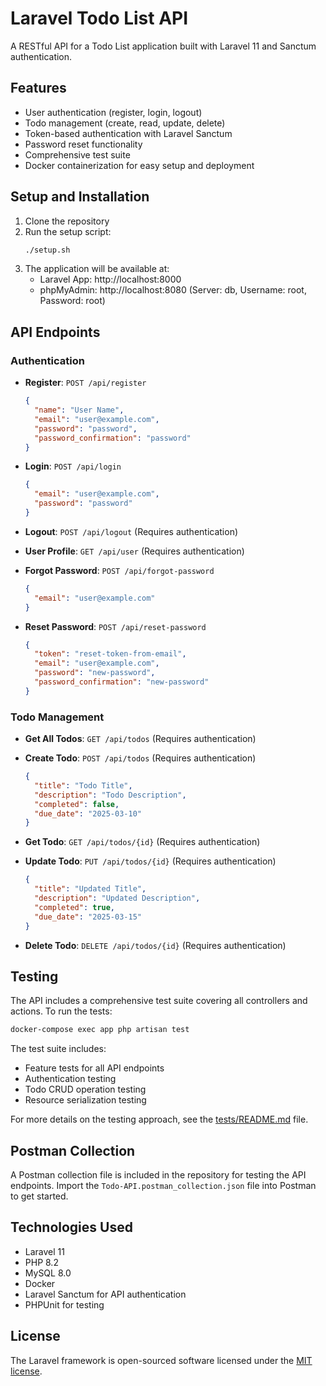 # Laravel Todo List API

A RESTful API for a Todo List application built with Laravel 11 and Sanctum authentication.

## Features

- User authentication (register, login, logout)
- Todo management (create, read, update, delete)
- Token-based authentication with Laravel Sanctum
- Password reset functionality
- Comprehensive test suite
- Docker containerization for easy setup and deployment

## Setup and Installation

1. Clone the repository
2. Run the setup script:
   ```bash
   ./setup.sh
   ```
3. The application will be available at:
   - Laravel App: http://localhost:8000
   - phpMyAdmin: http://localhost:8080 (Server: db, Username: root, Password: root)

## API Endpoints

### Authentication

- **Register**: `POST /api/register`
  ```json
  {
    "name": "User Name",
    "email": "user@example.com",
    "password": "password",
    "password_confirmation": "password"
  }
  ```

- **Login**: `POST /api/login`
  ```json
  {
    "email": "user@example.com",
    "password": "password"
  }
  ```

- **Logout**: `POST /api/logout` (Requires authentication)

- **User Profile**: `GET /api/user` (Requires authentication)

- **Forgot Password**: `POST /api/forgot-password`
  ```json
  {
    "email": "user@example.com"
  }
  ```

- **Reset Password**: `POST /api/reset-password`
  ```json
  {
    "token": "reset-token-from-email",
    "email": "user@example.com",
    "password": "new-password",
    "password_confirmation": "new-password"
  }
  ```

### Todo Management

- **Get All Todos**: `GET /api/todos` (Requires authentication)

- **Create Todo**: `POST /api/todos` (Requires authentication)
  ```json
  {
    "title": "Todo Title",
    "description": "Todo Description",
    "completed": false,
    "due_date": "2025-03-10"
  }
  ```

- **Get Todo**: `GET /api/todos/{id}` (Requires authentication)

- **Update Todo**: `PUT /api/todos/{id}` (Requires authentication)
  ```json
  {
    "title": "Updated Title",
    "description": "Updated Description",
    "completed": true,
    "due_date": "2025-03-15"
  }
  ```

- **Delete Todo**: `DELETE /api/todos/{id}` (Requires authentication)

## Testing

The API includes a comprehensive test suite covering all controllers and actions. To run the tests:

```bash
docker-compose exec app php artisan test
```

The test suite includes:
- Feature tests for all API endpoints
- Authentication testing
- Todo CRUD operation testing
- Resource serialization testing

For more details on the testing approach, see the [tests/README.md](tests/README.md) file.

## Postman Collection

A Postman collection file is included in the repository for testing the API endpoints. Import the `Todo-API.postman_collection.json` file into Postman to get started.

## Technologies Used

- Laravel 11
- PHP 8.2
- MySQL 8.0
- Docker
- Laravel Sanctum for API authentication
- PHPUnit for testing

## License

The Laravel framework is open-sourced software licensed under the [MIT license](https://opensource.org/licenses/MIT).
